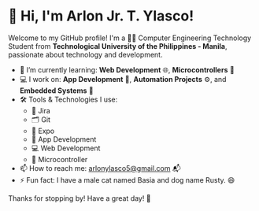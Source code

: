 # 👋 Hi, I'm Arlon Jr. T. Ylasco!

Welcome to my GitHub profile! I'm a 🧑‍💻 Computer Engineering Technology Student from **Technological University of the Philippines - Manila**, passionate about technology and development.

- 🌱 I’m currently learning: **Web Development** 🌐, **Microcontrollers** 🤖  
- 💻 I work on: **App Development** 📱, **Automation Projects** ⚙️, and **Embedded Systems** 🔌  
- 🛠️ Tools & Technologies I use:
  - 🧩 Jira  
  - 🗂️ Git  
  - 🚀 Expo  
  - 📲 App Development  
  - 💻 Web Development  
  - 🔋 Microcontroller  
- 📫 How to reach me: arlonylasco5@gmail.com 📬  
- ⚡ Fun fact: I have a male cat named Basia and dog name Rusty. 😄

Thanks for stopping by! Have a great day! 🌟

